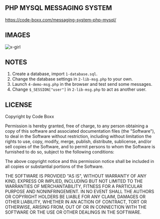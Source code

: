 ## PHP MYSQL MESSAGING SYSTEM
https://code-boxx.com/messaging-system-php-mysql/

## IMAGES
![x-girl](https://user-images.githubusercontent.com/11156244/236661574-f7aa47eb-ade4-469e-8a47-012e0ea8f626.png)

## NOTES
1) Create a database, import `1-database.sql`.
2) Change the database settings in `2-lib-msg.php` to your own.
3) Launch `4-demo-msg.php` in the browser and test send some messages.
4) Change `$_SESSION["user"]` in `2-lib-msg.php` to act as another user.

## LICENSE
Copyright by Code Boxx

Permission is hereby granted, free of charge, to any person obtaining a copy
of this software and associated documentation files (the "Software"), to deal
in the Software without restriction, including without limitation the rights
to use, copy, modify, merge, publish, distribute, sublicense, and/or sell
copies of the Software, and to permit persons to whom the Software is
furnished to do so, subject to the following conditions:

The above copyright notice and this permission notice shall be included in all
copies or substantial portions of the Software.

THE SOFTWARE IS PROVIDED "AS IS", WITHOUT WARRANTY OF ANY KIND, EXPRESS OR
IMPLIED, INCLUDING BUT NOT LIMITED TO THE WARRANTIES OF MERCHANTABILITY,
FITNESS FOR A PARTICULAR PURPOSE AND NONINFRINGEMENT. IN NO EVENT SHALL THE
AUTHORS OR COPYRIGHT HOLDERS BE LIABLE FOR ANY CLAIM, DAMAGES OR OTHER
LIABILITY, WHETHER IN AN ACTION OF CONTRACT, TORT OR OTHERWISE, ARISING FROM,
OUT OF OR IN CONNECTION WITH THE SOFTWARE OR THE USE OR OTHER DEALINGS IN THE
SOFTWARE.